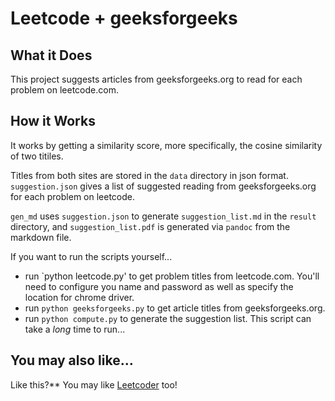 # Leetcode + geeksforgeeks

## What it Does

This project suggests articles from geeksforgeeks.org to read for each problem on leetcode.com.

## How it Works

It works by getting a similarity score, more specifically, the cosine similarity of two titiles.

Titles from both sites are stored in the `data` directory in json format. `suggestion.json` gives a list of suggested reading from geeksforgeeks.org for each problem on leetcode.

`gen_md` uses `suggestion.json` to generate `suggestion_list.md` in the `result` directory, and `suggestion_list.pdf` is generated via `pandoc` from the markdown file.

If you want to run the scripts yourself...

- run `python leetcode.py' to get problem titles from leetcode.com. You'll need to configure you name and password as well as specify the location for chrome driver.
- run `python geeksforgeeks.py` to get article titles from geeksforgeeks.org.
- run `python compute.py` to generate the suggestion list. This script can take a *long* time to run...

## You may also like...

Like this?** You may like [Leetcoder](https://itunes.apple.com/us/app/leetcoder/id1069760709?mt=8) too!
